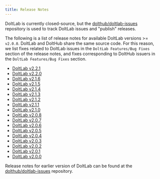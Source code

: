 ```yaml
---
title: Release Notes
---
```


DoltLab is currently closed-source, but the [dolthub/doltlab-issues](https://github.com/dolthub/doltlab-issues) repository is used to track DoltLab issues and "publish" releases.

The following is a list of release notes for available DoltLab versions >= `v2.0.0`. DoltLab and DoltHub share the same source code. For this reason, we list fixes related to DoltLab issues in the `DoltLab Features/Bug Fixes` section of the release notes, and fixes corresponding to DoltHub issuers in the `DoltLab Features/Bug Fixes` section.

- [DoltLab v2.2.1](./v2.2.1.md)
- [DoltLab v2.2.0](./v2.2.0.md)
- [DoltLab v2.1.6](./v2.1.6.md)
- [DoltLab v2.1.5](./v2.1.5.md)
- [DoltLab v2.1.4](./v2.1.4.md)
- [DoltLab v2.1.3](./v2.1.3.md)
- [DoltLab v2.1.2](./v2.1.2.md)
- [DoltLab v2.1.1](./v2.1.1.md)
- [DoltLab v2.1.0](./v2.1.0.md)
- [DoltLab v2.0.8](./v2.0.8.md)
- [DoltLab v2.0.7](./v2.0.7.md)
- [DoltLab v2.0.6](./v2.0.6.md)
- [DoltLab v2.0.5](./v2.0.5.md)
- [DoltLab v2.0.4](./v2.0.4.md)
- [DoltLab v2.0.3](./v2.0.3.md)
- [DoltLab v2.0.2](./v2.0.2.md)
- [DoltLab v2.0.1](./v2.0.1.md)
- [DoltLab v2.0.0](./v2.0.0.md)

Release notes for earlier version of DoltLab can be found at the [dolthub/doltlab-issues](https://github.com/dolthub/doltlab-issues/releases) repository.
